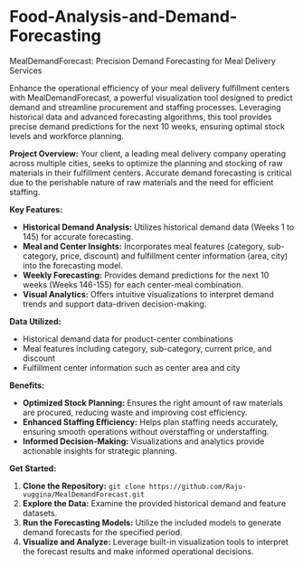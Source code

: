 # Food-Analysis-and-Demand-Forecasting
MealDemandForecast: Precision Demand Forecasting for Meal Delivery Services 

Enhance the operational efficiency of your meal delivery fulfillment centers with MealDemandForecast, a powerful visualization tool designed to predict demand and streamline procurement and staffing processes. Leveraging historical data and advanced forecasting algorithms, this tool provides precise demand predictions for the next 10 weeks, ensuring optimal stock levels and workforce planning.

**Project Overview:**
Your client, a leading meal delivery company operating across multiple cities, seeks to optimize the planning and stocking of raw materials in their fulfillment centers. Accurate demand forecasting is critical due to the perishable nature of raw materials and the need for efficient staffing.

**Key Features:**
- **Historical Demand Analysis:** Utilizes historical demand data (Weeks 1 to 145) for accurate forecasting.
- **Meal and Center Insights:** Incorporates meal features (category, sub-category, price, discount) and fulfillment center information (area, city) into the forecasting model.
- **Weekly Forecasting:** Provides demand predictions for the next 10 weeks (Weeks 146-155) for each center-meal combination.
- **Visual Analytics:** Offers intuitive visualizations to interpret demand trends and support data-driven decision-making.

**Data Utilized:**
- Historical demand data for product-center combinations
- Meal features including category, sub-category, current price, and discount
- Fulfillment center information such as center area and city

**Benefits:**
- **Optimized Stock Planning:** Ensures the right amount of raw materials are procured, reducing waste and improving cost efficiency.
- **Enhanced Staffing Efficiency:** Helps plan staffing needs accurately, ensuring smooth operations without overstaffing or understaffing.
- **Informed Decision-Making:** Visualizations and analytics provide actionable insights for strategic planning.

**Get Started:**
1. **Clone the Repository:** `git clone https://github.com/Raju-vuggina/MealDemandForecast.git`
2. **Explore the Data:** Examine the provided historical demand and feature datasets.
3. **Run the Forecasting Models:** Utilize the included models to generate demand forecasts for the specified period.
4. **Visualize and Analyze:** Leverage built-in visualization tools to interpret the forecast results and make informed operational decisions.


